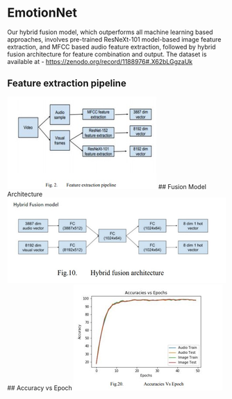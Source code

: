 # EmotionNet
Our hybrid fusion model, which outperforms all machine learning
based approaches, involves pre-trained ResNeXt-101
model-based image feature extraction, and MFCC based audio
feature extraction, followed by hybrid fusion architecture for
feature combination and output. The dataset is available at -
https://zenodo.org/record/1188976#.X62bLGgzaUk

## Feature extraction pipeline
<img src="/plots/3.jpg">
## Fusion Model Architecture
<img src="/plots/2.jpg">
## Accuracy vs Epoch
<img src="/plots/1.jpg">
